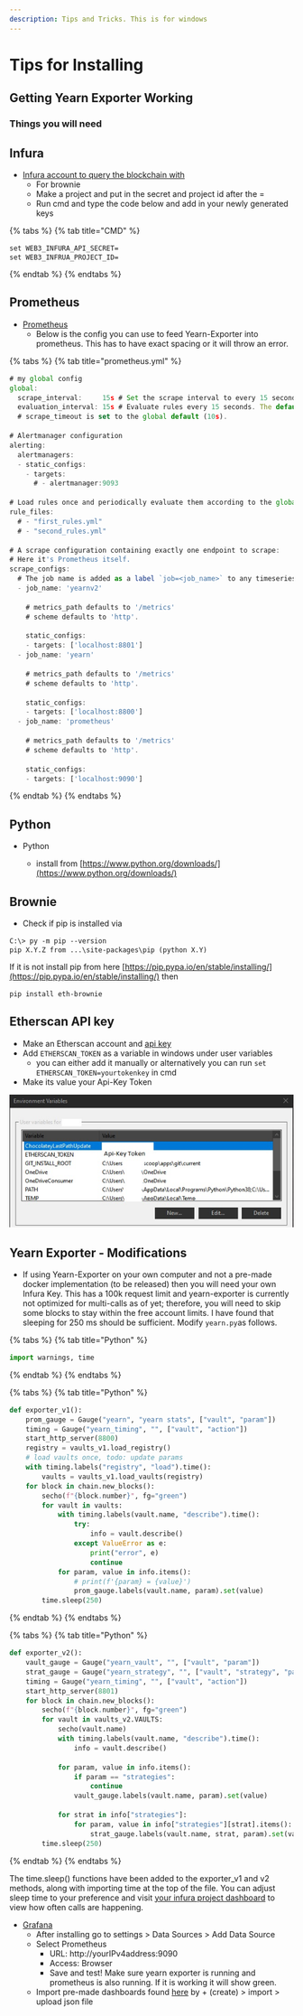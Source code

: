 ```yaml
---
description: Tips and Tricks. This is for windows
---
```


# Tips for Installing

## Getting Yearn Exporter Working

### Things you will need

## Infura

* [Infura account to query the blockchain with](https://infura.io/login) 
  * For brownie
  * Make a project and put in the secret and project id after the =
  * Run cmd and type the code below and add in your newly generated keys

{% tabs %}
{% tab title="CMD" %}
```text
set WEB3_INFURA_API_SECRET=
set WEB3_INFRUA_PROJECT_ID=
```
{% endtab %}
{% endtabs %}

## Prometheus

* [Prometheus](https://prometheus.io/download/)
  * Below is the config you can use to feed Yearn-Exporter into prometheus. This has to have exact spacing or it will throw an error. 

{% tabs %}
{% tab title="prometheus.yml" %}
```javascript
# my global config
global:
  scrape_interval:     15s # Set the scrape interval to every 15 seconds. Default is every 1 minute.
  evaluation_interval: 15s # Evaluate rules every 15 seconds. The default is every 1 minute.
  # scrape_timeout is set to the global default (10s).

# Alertmanager configuration
alerting:
  alertmanagers:
  - static_configs:
    - targets:
      # - alertmanager:9093

# Load rules once and periodically evaluate them according to the global 'evaluation_interval'.
rule_files:
  # - "first_rules.yml"
  # - "second_rules.yml"

# A scrape configuration containing exactly one endpoint to scrape:
# Here it's Prometheus itself.
scrape_configs:
  # The job name is added as a label `job=<job_name>` to any timeseries scraped from this config.
  - job_name: 'yearnv2'

    # metrics_path defaults to '/metrics'
    # scheme defaults to 'http'.

    static_configs:
    - targets: ['localhost:8801']
  - job_name: 'yearn'

    # metrics_path defaults to '/metrics'
    # scheme defaults to 'http'.

    static_configs:
    - targets: ['localhost:8800']  
  - job_name: 'prometheus'

    # metrics_path defaults to '/metrics'
    # scheme defaults to 'http'.

    static_configs:
    - targets: ['localhost:9090']

```
{% endtab %}
{% endtabs %}

## Python

* Python

  * install from [https://www.python.org/downloads/](https://www.python.org/downloads/)

## Brownie

* Check if pip is installed via

```text
C:\> py -m pip --version
pip X.Y.Z from ...\site-packages\pip (python X.Y)
```

If it is not install pip from here [https://pip.pypa.io/en/stable/installing/](https://pip.pypa.io/en/stable/installing/) then

```text
pip install eth-brownie
```

## Etherscan API key

* Make an Etherscan account and [api key](https://etherscan.io/myapikey)
* Add `ETHERSCAN_TOKEN` as a variable in windows under user variables
  * you can either add it manually or alternatively you can run `set ETHERSCAN_TOKEN=yourtokenkey` in cmd
* Make its value your Api-Key Token

![](../.gitbook/assets/envirvari.jpg)

## Yearn Exporter - Modifications

* If using Yearn-Exporter on your own computer and not a pre-made docker implementation \(to be released\) then you will need your own Infura Key. This has a 100k request limit and yearn-exporter is currently not optimized for multi-calls as of yet; therefore, you will need to skip some blocks to stay within the free account limits. I have found that sleeping for 250 ms should be sufficient. Modify `yearn.py`as follows.

{% tabs %}
{% tab title="Python" %}
```python
import warnings, time
```
{% endtab %}
{% endtabs %}

{% tabs %}
{% tab title="Python" %}
```python
def exporter_v1():
    prom_gauge = Gauge("yearn", "yearn stats", ["vault", "param"])
    timing = Gauge("yearn_timing", "", ["vault", "action"])
    start_http_server(8800)
    registry = vaults_v1.load_registry()
    # load vaults once, todo: update params
    with timing.labels("registry", "load").time():
        vaults = vaults_v1.load_vaults(registry)
    for block in chain.new_blocks():
        secho(f"{block.number}", fg="green")
        for vault in vaults:
            with timing.labels(vault.name, "describe").time():
                try:
                    info = vault.describe()
                except ValueError as e:
                    print("error", e)
                    continue
            for param, value in info.items():
                # print(f'{param} = {value}')
                prom_gauge.labels(vault.name, param).set(value)
        time.sleep(250)
```
{% endtab %}
{% endtabs %}

{% tabs %}
{% tab title="Python" %}
```python
def exporter_v2():
    vault_gauge = Gauge("yearn_vault", "", ["vault", "param"])
    strat_gauge = Gauge("yearn_strategy", "", ["vault", "strategy", "param"])
    timing = Gauge("yearn_timing", "", ["vault", "action"])
    start_http_server(8801)
    for block in chain.new_blocks():
        secho(f"{block.number}", fg="green")
        for vault in vaults_v2.VAULTS:
            secho(vault.name)
            with timing.labels(vault.name, "describe").time():
                info = vault.describe()

            for param, value in info.items():
                if param == "strategies":
                    continue
                vault_gauge.labels(vault.name, param).set(value)

            for strat in info["strategies"]:
                for param, value in info["strategies"][strat].items():
                    strat_gauge.labels(vault.name, strat, param).set(value)
        time.sleep(250)
```
{% endtab %}
{% endtabs %}

The time.sleep\(\) functions have been added to the exporter\_v1 and v2 methods, along with importing time at the top of the file. You can adjust sleep time to your preference and visit [your infura project dashboard](https://infura.io/dashboard/ethereum) to view how often calls are happening. 

* [Grafana](https://grafana.com/get)
  * After installing go to settings &gt; Data Sources &gt; Add Data Source
  * Select Prometheus
    * URL:  http://yourIPv4address:9090
    * Access: Browser
    * Save and test! Make sure yearn exporter is running and prometheus is also running. If it is working it will show green. 
  * Import pre-made dashboards found [here](https://github.com/DarkGhost7/yearn-exporter-info/tree/master/Dashboards) by + \(create\) &gt; import &gt; upload json file


